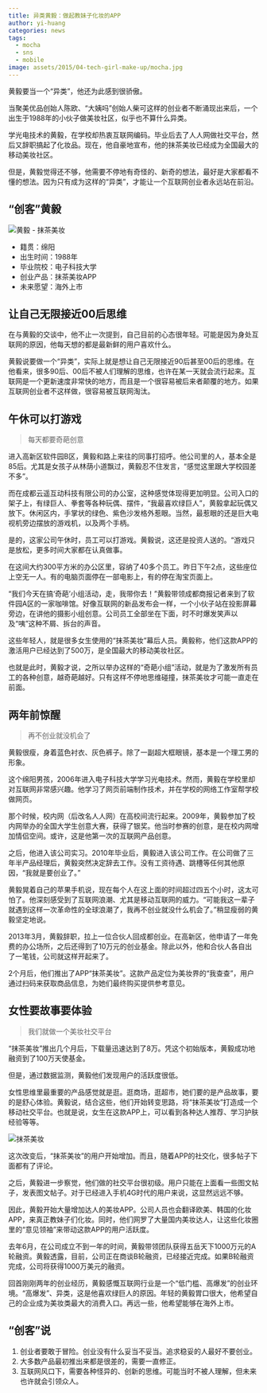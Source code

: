 ```yaml
---
title: 异类黄毅：做起教妹子化妆的APP
author: yi-huang
categories: news
tags:
  - mocha
  - sns
  - mobile
image: assets/2015/04-tech-girl-make-up/mocha.jpg
---
```


黄毅要当一个“异类”，他还为此感到很骄傲。

当聚美优品创始人陈欧、“大姨吗”创始人柴可这样的创业者不断涌现出来后，一个出生于1988年的小伙子做美妆社区，似乎也不算什么异类。

学光电技术的黄毅，在学校却热衷互联网编码。毕业后去了人人网做社交平台，然后又辞职搞起了化妆品。现在，他自豪地宣布，他的抹茶美妆已经成为全国最大的移动美妆社区。

但是，黄毅觉得还不够，他需要不停地有奇怪的、新奇的想法，最好是大家都看不懂的想法。因为只有成为这样的“异类”，才能让一个互联网创业者永远站在前沿。

## “创客”黄毅

![黄毅 - 抹茶美妆](/assets/2015/04-tech-girl-make-up/huangyi-mocha.jpg)

- 籍贯：绵阳
- 出生时间：1988年
- 毕业院校：电子科技大学
- 创业产品：抹茶美妆APP
- 未来愿望：海外上市

## 让自己无限接近00后思维

在与黄毅的交谈中，他不止一次提到，自己目前的心态很年轻。可能是因为身处互联网的原因，他每天想的都是最新鲜的用户喜欢什么。

黄毅说要做一个“异类”，实际上就是想让自己无限接近90后甚至00后的思维。在他看来，很多90后、00后不被人们理解的思维，也许在某一天就会流行起来。互联网是一个更新速度非常快的地方，而且是一个很容易被后来者颠覆的地方。如果互联网创业者不这样做，很容易被互联网淘汰。

## 午休可以打游戏

> 每天都要奇葩创意

进入高新区软件园B区，黄毅和路上来往的同事打招呼。他公司里的人，基本全是85后。尤其是女孩子从林荫小道飘过，黄毅忍不住发言，“感觉这里跟大学校园差不多”。

而在成都云遥互动科技有限公司的办公室，这种感觉体现得更加明显。公司入口的架子上，有绿巨人、拳套等各种玩偶、摆件，“我最喜欢绿巨人”，黄毅拿起玩偶又放下。休闲区内，手掌状的绿色、紫色沙发格外惹眼。当然，最惹眼的还是巨大电视机旁边摆放的游戏机，以及两个手柄。

是的，这家公司午休时，员工可以打游戏。黄毅说，这还是投资人送的。“游戏只是放松，更多时间大家都在认真做事。

在这间大约300平方米的办公区里，容纳了40多个员工。昨日下午2点，这些座位上空无一人。有的电脑页面停在一部电影上，有的停在淘宝页面上。

“我们今天在搞‘奇葩’小组活动，走，我带你去！”黄毅带领成都商报记者来到了软件园A区的一家咖啡馆。好像互联网的新品发布会一样，一个小伙子站在投影屏幕旁边，在讲他的摄影小组创意。公司员工全部坐在下面，时不时爆发笑声以及“咦”这种不屑、拆台的声音。

这些年轻人，就是很多女生使用的“抹茶美妆”幕后人员。黄毅称，他们这款APP的激活用户已经达到了500万，是全国最大的移动美妆社区。

也就是此时，黄毅才说，之所以举办这样的“奇葩小组”活动，就是为了激发所有员工的各种创意，越奇葩越好。只有这样不停地思维碰撞，抹茶美妆才可能一直走在前面。

## 两年前惊醒

> 再不创业就没机会了

黄毅很瘦，身着蓝色衬衣、灰色裤子。除了一副超大框眼镜，基本是一个理工男的形象。

这个绵阳男孩，2006年进入电子科技大学学习光电技术。然而，黄毅在学校里却对互联网非常感兴趣。他学习了网页前端制作技术，并在学校的网络工作室帮学校做网页。

那个时候，校内网（后改名人人网）在高校间流行起来。2009年，黄毅参加了校内网举办的全国大学生创意大赛，获得了银奖。他当时参赛的创意，是在校内网增加情侣空间。或许，这是他第一次的互联网产品创意。

之后，他进入该公司实习。2010年毕业后，黄毅进入该公司工作。在公司做了三年半产品经理后，黄毅突然决定辞去工作。没有工资待遇、跳槽等任何其他原因，“我就是要创业了。”

黄毅晃着自己的苹果手机说，现在每个人在这上面的时间超过四五个小时，这太可怕了。他深刻感受到了互联网浪潮、尤其是移动互联网的威力。“可能我这一辈子就遇到这样一次革命性的全球浪潮了，我再不创业就没什么机会了。”稍显瘦弱的黄毅坚定地说。

2013年3月，黄毅辞职，拉上一位合伙人回成都创业。在高新区，他申请了一年免费的办公场所，之后还得到了10万元的创业基金。除此以外，他和合伙人各自出了一笔钱，公司就这样开起来了。

2个月后，他们推出了APP“抹茶美妆”。这款产品定位为美妆界的“我查查”，用户通过扫码来获取商品信息，为她们最终购买提供参考意见。

## 女性要故事要体验

> 我们就做一个美妆社交平台

“抹茶美妆”推出几个月后，下载量迅速达到了8万。凭这个初始版本，黄毅成功地融资到了100万天使基金。

但是，通过数据监测，黄毅他们发现用户的活跃度很低。

女性思维里最重要的产品感觉就是逛。逛商场，逛超市，她们要的是产品故事，要的是舒心体验。黄毅说，结合这些，他们开始转变思路，将“抹茶美妆”打造成一个移动社交平台。也就是说，女生在这款APP上，可以看到各种达人推荐、学习护肤经验等等。

![抹茶美妆](/assets/2015/04-tech-girl-make-up/mocha.jpg)

这次改变后，“抹茶美妆”的用户开始增加。而且，随着APP的社交化，很多帖子下面都有了评论。

之后，黄毅进一步察觉，他们做的社交平台很初级。用户只能在上面看一些图文帖子，发表图文帖子。对于已经进入手机4G时代的用户来说，这显然远远不够。

因此，黄毅开始大量增加达人的美妆APP。公司人员也会翻译欧美、韩国的化妆APP，来真正教妹子们化妆。同时，他们网罗了大量国内美妆达人，让这些化妆圈里的“意见领袖”来带动这款APP的用户活跃度。

去年6月，在公司成立不到一年的时间，黄毅带领团队获得五岳天下1000万元的A轮融资。黄毅透露，目前，公司正在商谈B轮融资，已经接近完成。如果B轮融资完成，公司将获得1000万美元的融资。

回首刚刚两年的创业经历，黄毅感慨互联网行业是一个“低门槛、高爆发”的创业环境。“高爆发”、异类，这是他喜欢绿巨人的原因。年轻的黄毅胃口很大，他希望自己的企业成为美妆类最大的消费入口。再远一些，他希望能够在海外上市。

## “创客”说

1. 创业者要敢于冒险。创业没有什么妥当不妥当。追求稳妥的人最好不要创业。
1. 大多数产品最初推出来都是很差的，需要一直修正。
1. 互联网风口下，需要各种怪异的、创新的思维。可能当时不被人理解，但未来也许就会引领众人。

